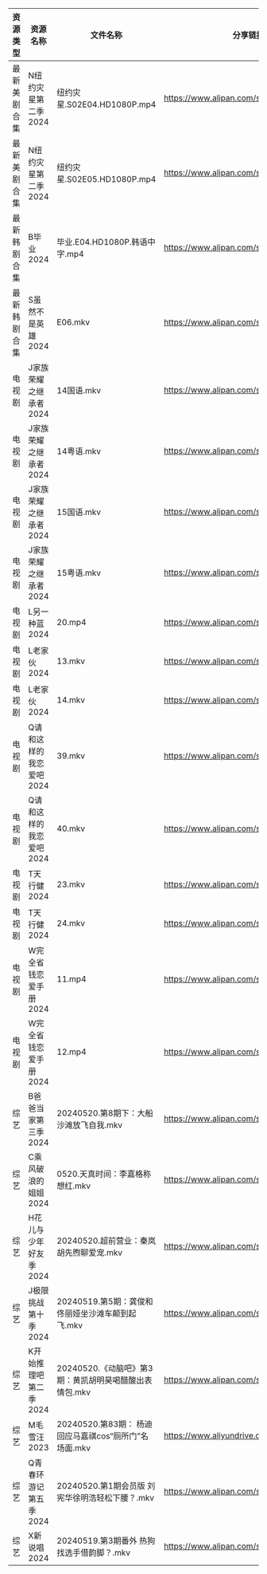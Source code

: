 | 资源类型   | 资源名称           | 文件名称                                  | 分享链接                                      | 更新时间                |
| ------ | -------------- | ------------------------------------- | ----------------------------------------- | ------------------- |
| 最新美剧合集 | N纽约灾星第二季2024   | 纽约灾星.S02E04.HD1080P.mp4               | https://www.alipan.com/s/L35xx8YUmoL      | 2024-05-20 20:06:17 |
| 最新美剧合集 | N纽约灾星第二季2024   | 纽约灾星.S02E05.HD1080P.mp4               | https://www.alipan.com/s/L35xx8YUmoL      | 2024-05-20 20:06:17 |
| 最新韩剧合集 | B毕业2024        | 毕业.E04.HD1080P.韩语中字.mp4               | https://www.alipan.com/s/fop9uyywL8B      | 2024-05-20 14:05:14 |
| 最新韩剧合集 | S虽然不是英雄2024    | E06.mkv                               | https://www.alipan.com/s/EdGLefHeWvz      | 2024-05-20 00:07:02 |
| 电视剧    | J家族荣耀之继承者2024  | 14国语.mkv                              | https://www.alipan.com/s/nQdG1mVtEPN      | 2024-05-20 16:05:52 |
| 电视剧    | J家族荣耀之继承者2024  | 14粤语.mkv                              | https://www.alipan.com/s/nQdG1mVtEPN      | 2024-05-20 16:05:52 |
| 电视剧    | J家族荣耀之继承者2024  | 15国语.mkv                              | https://www.alipan.com/s/nQdG1mVtEPN      | 2024-05-20 16:05:52 |
| 电视剧    | J家族荣耀之继承者2024  | 15粤语.mkv                              | https://www.alipan.com/s/nQdG1mVtEPN      | 2024-05-20 16:05:51 |
| 电视剧    | L另一种蓝2024      | 20.mp4                                | https://www.alipan.com/s/35EvvpwSGdk      | 2024-05-20 00:05:54 |
| 电视剧    | L老家伙2024       | 13.mkv                                | https://www.alipan.com/s/bWF8muEKVZh      | 2024-05-20 20:06:04 |
| 电视剧    | L老家伙2024       | 14.mkv                                | https://www.alipan.com/s/bWF8muEKVZh      | 2024-05-20 20:06:04 |
| 电视剧    | Q请和这样的我恋爱吧2024 | 39.mkv                                | https://www.alipan.com/s/W7ReKJNhFKS      | 2024-05-20 20:06:54 |
| 电视剧    | Q请和这样的我恋爱吧2024 | 40.mkv                                | https://www.alipan.com/s/W7ReKJNhFKS      | 2024-05-20 20:06:54 |
| 电视剧    | T天行健2024       | 23.mkv                                | https://www.alipan.com/s/VgmjuDp3hVA      | 2024-05-20 20:07:23 |
| 电视剧    | T天行健2024       | 24.mkv                                | https://www.alipan.com/s/VgmjuDp3hVA      | 2024-05-20 20:07:22 |
| 电视剧    | W完全省钱恋爱手册2024  | 11.mp4                                | https://www.alipan.com/s/6gtSZmCtHmc      | 2024-05-20 00:07:14 |
| 电视剧    | W完全省钱恋爱手册2024  | 12.mp4                                | https://www.alipan.com/s/6gtSZmCtHmc      | 2024-05-20 00:07:13 |
| 综艺     | B爸爸当家第三季2024   | 20240520.第8期下：大船沙滩放飞自我.mkv            | https://www.alipan.com/s/CZcWZGAe35k      | 2024-05-20 16:08:59 |
| 综艺     | C乘风破浪的姐姐2024   | 0520.天真时间：李嘉格称想红.mkv                  | https://www.alipan.com/s/z2ZQFhKX5nR      | 2024-05-20 16:09:12 |
| 综艺     | H花儿与少年好友季2024  | 20240520.超前营业：秦岚胡先煦聊爱宠.mkv            | https://www.alipan.com/s/F192eKH9dMy      | 2024-05-20 16:09:40 |
| 综艺     | J极限挑战第十季2024   | 20240519.第5期：龚俊和佟丽娅坐沙滩车颠到起飞.mkv       | https://www.alipan.com/s/AVDbVKDwyT9      | 2024-05-20 00:08:31 |
| 综艺     | K开始推理吧第二季2024  | 20240520.《动脑吧》第3期：黄凯胡明昊喝醋酸出表情包.mkv    | https://www.alipan.com/s/1KidtWGLx2b      | 2024-05-20 18:13:06 |
| 综艺     | M毛雪汪2023       | 20240520.第83期： 杨迪回应马嘉祺cos“厕所门”名场面.mkv | https://www.aliyundrive.com/s/asPqfgPRqAg | 2024-05-20 16:09:50 |
| 综艺     | Q青春环游记第五季2024  | 20240520.第1期会员版 刘宪华徐明浩轻松下腰？.mkv       | https://www.alipan.com/s/t3StjPH9G3k      | 2024-05-20 16:10:11 |
| 综艺     | X新说唱2024       | 20240519.第3期番外 热狗找选手借韵脚？.mkv          | https://www.alipan.com/s/ax3krBHPWuN      | 2024-05-20 00:09:49 |
